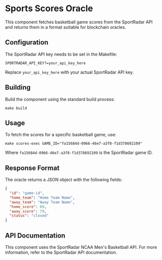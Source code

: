 # Sports Scores Oracle

This component fetches basketball game scores from the SportRadar API and returns them in a format suitable for blockchain oracles.

## Configuration

The SportRadar API key needs to be set in the Makefile:

```
SPORTRADAR_API_KEY?=your_api_key_here
```

Replace `your_api_key_here` with your actual SportRadar API key.

## Building

Build the component using the standard build process:

```
make build
```

## Usage

To fetch the scores for a specific basketball game, use:

```
make scores-exec GAME_ID="fa15684d-0966-46e7-a3f8-f1d378692109"
```

Where `fa15684d-0966-46e7-a3f8-f1d378692109` is the SportRadar game ID.

## Response Format

The oracle returns a JSON object with the following fields:

```json
{
  "id": "game-id",
  "home_team": "Home Team Name",
  "away_team": "Away Team Name",
  "home_score": 69,
  "away_score": 79,
  "status": "closed"
}
```

## API Documentation

This component uses the SportRadar NCAA Men's Basketball API. For more information, refer to the SportRadar API documentation.